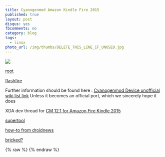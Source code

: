 ```yaml
---
title: Cyanogenmod Amazon Kindle Fire 2015
published: true
layout: post
disqus: yes
fbcomments: no
category: blog
tags: 
  - linux
photo_url: /img/thumbs/DELETE_THIS_LINE_IF_UNUSED.jpg
---
```


![](/img/PICTURE_EXAMPLE.jpg)

[root](http://forum.xda-developers.com/amazon-fire/orig-development/root-t3272362)

[flashfire](http://flashfireapk.com/)

Further information should be found here :
[Cyanogenmod Device unofficial wiki list link](http://wiki.cyanogenmod.org/w/Unofficial_Ports#Fire_Tablet)
Unless it becomes an official port, which we sincerely hope it does

XDA dev thread for [CM 12.1 for Amazon Fire Kindle 2015](http://forum.xda-developers.com/amazon-fire/orig-development/rom-cm-12-1-2015-11-15-t3249416)

[supertool](http://forum.xda-developers.com/amazon-fire/development/amazon-fire-5th-gen-supertool-root-t3272695)

[how-to from droidnews](http://www.droidviews.com/get-cyanogenmod-12-1-for-amazon-fire-7-2015-stable/)

[bricked?](http://forum.xda-developers.com/amazon-fire/general/fireos-5-1-1-attempted-downgrade-t3263960/page9)

{% raw  %}
{% endraw  %}
